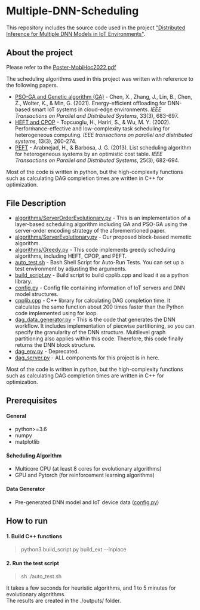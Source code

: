 # Multiple-DNN-Scheduling

This repository includes the source code used in the project
["Distributed Inference for Multiple DNN Models in IoT Environments"](https://dl.acm.org/doi/abs/10.1145/3492866.3561254).


## About the project

Please refer to the [Poster-MobiHoc2022.pdf](https://github.com/yhjh5302/Multiple-DNN-Scheduling/blob/master/Poster-MobiHoc2022.pdf)

The scheduling algorithms used in this project was written with reference to the following papers.
*  [PSO-GA and Genetic algorithm (GA)](https://github.com/SPSO-GA/dataset) - Chen, X., Zhang, J., Lin, B., Chen, Z., Wolter, K., & Min, G. (2021). Energy-efficient offloading for DNN-based smart IoT systems in cloud-edge environments. *IEEE Transactions on Parallel and Distributed Systems*, 33(3), 683-697.
*  [HEFT and CPOP](https://en.wikipedia.org/wiki/Heterogeneous_earliest_finish_time) - Topcuoglu, H., Hariri, S., & Wu, M. Y. (2002). Performance-effective and low-complexity task scheduling for heterogeneous computing. *IEEE transactions on parallel and distributed systems*, 13(3), 260-274.
*  [PEFT](https://github.com/mackncheesiest/peft) - Arabnejad, H., & Barbosa, J. G. (2013). List scheduling algorithm for heterogeneous systems by an optimistic cost table. *IEEE Transactions on Parallel and Distributed Systems*, 25(3), 682-694.

Most of the code is written in python, but the high-complexity functions such as calculating DAG completion times are written in C++ for optimization.


## File Description


*  [algorithms/ServerOrderEvolutionary.py](https://github.com/yhjh5302/Multiple-DNN-Scheduling/blob/master/algorithms/ServerOrderEvolutionary.py) - This is an implementation of a layer-based scheduling algorithm including GA and PSO-GA using the server-order encoding strategy of the aforementioned paper.
*  [algorithms/ServerEvolutionary.py](https://github.com/yhjh5302/Multiple-DNN-Scheduling/blob/master/algorithms/ServerEvolutionary.py) - Our proposed block-based memetic algorithm.
*  [algorithms/Greedy.py](https://github.com/yhjh5302/Multiple-DNN-Scheduling/blob/master/algorithms/Greedy.py) - This code implements greedy scheduling algorithms, including HEFT, CPOP, and PEFT.
*  [auto_test.sh](https://github.com/yhjh5302/Multiple-DNN-Scheduling/blob/master/auto_test.sh) - Bash Shell Script for Auto-Run Tests. You can set up a test environment by adjusting the arguments.
*  [build_script.py](https://github.com/yhjh5302/Multiple-DNN-Scheduling/blob/master/build_script.py) - Build script to build cpplib.cpp and load it as a python library.
*  [config.py](https://github.com/yhjh5302/Multiple-DNN-Scheduling/blob/master/config.py) - Config file containing information of IoT servers and DNN model structures.
*  [cpplib.cpp](https://github.com/yhjh5302/Multiple-DNN-Scheduling/blob/master/cpplib.cpp) - C++ library for calculating DAG completion time. It calculates the same function about 200 times faster than the Python code implemented using for loop.
*  [dag_data_generator.py](https://github.com/yhjh5302/Multiple-DNN-Scheduling/blob/master/dag_data_generator.py) - This is the code that generates the DNN workflow. It includes implementation of piecwise partitioning, so you can specify the granularity of the DNN structure. Multilevel graph partitioning also applies within this code. Therefore, this code finally returns the DNN block structure.
*  [dag_env.py](https://github.com/yhjh5302/Multiple-DNN-Scheduling/blob/master/dag_env.py) - Deprecated.
*  [dag_server.py](https://github.com/yhjh5302/Multiple-DNN-Scheduling/blob/master/dag_server.py) - ALL components for this project is in here.

Most of the code is written in python, but the high-complexity functions such as calculating DAG completion times are written in C++ for optimization.


## Prerequisites
#### General
*  python>=3.6
*  numpy
*  matplotlib

#### Scheduling Algorithm
*  Multicore CPU (at least 8 cores for evolutionary algorithms)  
*  GPU and Pytorch (for reinforcement learning algorithms)  

#### Data Generator
*  Pre-generated DNN model and IoT device data ([config.py](https://github.com/yhjh5302/Multiple-DNN-Scheduling/blob/master/config.py))


## How to run
#### 1. Build C++ functions
>  python3 build_script.py build_ext --inplace 

#### 2. Run the test script
>  sh ./auto_test.sh  

It takes a few seconds for heuristic algorithms, and 1 to 5 minutes for evolutionary algorithms.  
The results are created in the ./outputs/ folder.  